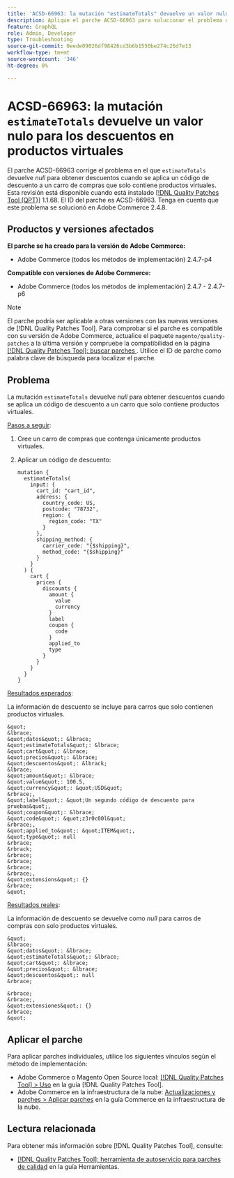 ```yaml
---
title: 'ACSD-66963: la mutación "estimateTotals" devuelve un valor nulo para los descuentos en productos virtuales'
description: Aplique el parche ACSD-66963 para solucionar el problema de Adobe Commerce donde "estimateTotals" devuelve "null*" para obtener descuentos cuando se aplica un código de descuento a un carro de compras que solo contiene productos virtuales.
feature: GraphQL
role: Admin, Developer
type: Troubleshooting
source-git-commit: 0eede09026df98426cd3b6b1550be274c26d7e13
workflow-type: tm+mt
source-wordcount: '346'
ht-degree: 0%

---
```



# ACSD-66963: la mutación `estimateTotals` devuelve un valor nulo para los descuentos en productos virtuales

El parche ACSD-66963 corrige el problema en el que `estimateTotals` devuelve *null* para obtener descuentos cuando se aplica un código de descuento a un carro de compras que solo contiene productos virtuales. Esta revisión está disponible cuando está instalado [[!DNL Quality Patches Tool (QPT)]](/help/tools/quality-patches-tool/quality-patches-tool-to-self-serve-quality-patches.md) 1.1.68. El ID del parche es ACSD-66963. Tenga en cuenta que este problema se solucionó en Adobe Commerce 2.4.8.

## Productos y versiones afectados

**El parche se ha creado para la versión de Adobe Commerce:**

* Adobe Commerce (todos los métodos de implementación) 2.4.7-p4

**Compatible con versiones de Adobe Commerce:**

* Adobe Commerce (todos los métodos de implementación) 2.4.7 - 2.4.7-p6

>[!NOTE]
>
>El parche podría ser aplicable a otras versiones con las nuevas versiones de [!DNL Quality Patches Tool]. Para comprobar si el parche es compatible con su versión de Adobe Commerce, actualice el paquete `magento/quality-patches` a la última versión y compruebe la compatibilidad en la página [[!DNL Quality Patches Tool]: buscar parches ](https://experienceleague.adobe.com/tools/commerce-quality-patches/index.html?lang=es). Utilice el ID de parche como palabra clave de búsqueda para localizar el parche.

## Problema

La mutación `estimateTotals` devuelve *null* para obtener descuentos cuando se aplica un código de descuento a un carro que solo contiene productos virtuales.

<u>Pasos a seguir</u>:

1. Cree un carro de compras que contenga únicamente productos virtuales.
1. Aplicar un código de descuento:

   ```
   mutation {
     estimateTotals(
       input: {
         cart_id: "cart_id",
         address: {
           country_code: US,
           postcode: "78732",
           region: {
             region_code: "TX"
           }
         },
         shipping_method: {
           carrier_code: "{$shipping}",
           method_code: "{$shipping}"
         }
       }
     ) {
       cart {
         prices {
           discounts {
             amount {
               value
               currency
             }
             label
             coupon {
               code
             }
             applied_to
             type
           }
         }
       }
     }
   }
   ```

<u>Resultados esperados</u>:

La información de descuento se incluye para carros que solo contienen productos virtuales.

    &quot;
    &lbrace;
    &quot;datos&quot;: &lbrace;
    &quot;estimateTotals&quot;: &lbrace;
    &quot;cart&quot;: &lbrace;
    &quot;precios&quot;: &lbrace;
    &quot;descuentos&quot;: &lbrack;
    &lbrace;
    &quot;amount&quot;: &lbrace;
    &quot;value&quot;: 100.5,
    &quot;currency&quot;: &quot;USD&quot;
    &rbrace;,
    &quot;label&quot;: &quot;Un segundo código de descuento para pruebas&quot;,
    &quot;coupon&quot;: &lbrace;
    &quot;code&quot;: &quot;z3r0c00l&quot;
    &rbrace;,
    &quot;applied_to&quot;: &quot;ITEM&quot;,
    &quot;type&quot;: null
    &rbrace;
    &rbrack;
    &rbrace;
    &rbrace;
    &rbrace;
    &rbrace;,
    &quot;extensions&quot;: {}
    &rbrace;
    &quot;

<u>Resultados reales</u>:

La información de descuento se devuelve como *null* para carros de compras con solo productos virtuales.

    &quot;
    &lbrace;
    &quot;datos&quot;: &lbrace;
    &quot;estimateTotals&quot;: &lbrace;
    &quot;cart&quot;: &lbrace;
    &quot;precios&quot;: &lbrace;
    &quot;descuentos&quot;: null
    &rbrace;
    
    &rbrace;
    &rbrace;,
    &quot;extensiones&quot;: {}
    &rbrace;
    &quot;

## Aplicar el parche

Para aplicar parches individuales, utilice los siguientes vínculos según el método de implementación:

* Adobe Commerce o Magento Open Source local: [[!DNL Quality Patches Tool] > Uso](/help/tools/quality-patches-tool/usage.md) en la guía [!DNL Quality Patches Tool].
* Adobe Commerce en la infraestructura de la nube: [Actualizaciones y parches > Aplicar parches](https://experienceleague.adobe.com/docs/commerce-cloud-service/user-guide/develop/upgrade/apply-patches.html?lang=es) en la guía Commerce en la infraestructura de la nube.

## Lectura relacionada

Para obtener más información sobre [!DNL Quality Patches Tool], consulte:

* [[!DNL Quality Patches Tool]: herramienta de autoservicio para parches de calidad](/help/tools/quality-patches-tool/quality-patches-tool-to-self-serve-quality-patches.md) en la guía Herramientas.
